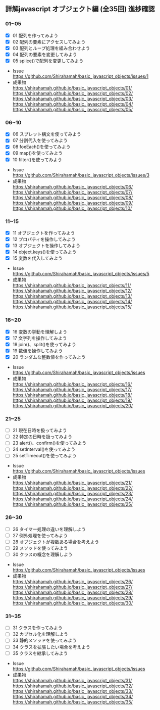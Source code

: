 ## 詳解javascript オブジェクト編 (全35回) 進捗確認

### 01~05
- [x] 01 配列を作ってみよう
- [x] 02 配列の要素にアクセスしてみよう
- [x] 03 配列とループ処理を組み合わせよう
- [x] 04 配列の要素を変更してみよう
- [x] 05 splice()で配列を変更してみよう
 - Issue  
    https://github.com/Shirahamah/basic_javascript_objects/issues/1    
 - 成果物  
    https://shirahamah.github.io/basic_javascript_objects/01/  
    https://shirahamah.github.io/basic_javascript_objects/02/  
    https://shirahamah.github.io/basic_javascript_objects/03/  
    https://shirahamah.github.io/basic_javascript_objects/04/  
    https://shirahamah.github.io/basic_javascript_objects/05/  

### 06~10
- [x] 06 スプレット構文を使ってみよう
- [x] 07 分割代入を使ってみよう
- [x] 08 foeEach()を使ってみよう
- [x] 09 map()を使ってみよう
- [x] 10 filter()を使ってみよう
 - Issue  
    https://github.com/Shirahamah/basic_javascript_objects/issues/3  
 - 成果物  
    https://shirahamah.github.io/basic_javascript_objects/06/  
    https://shirahamah.github.io/basic_javascript_objects/07/  
    https://shirahamah.github.io/basic_javascript_objects/08/  
    https://shirahamah.github.io/basic_javascript_objects/09/  
    https://shirahamah.github.io/basic_javascript_objects/10/  

### 11~15
- [x] 11 オブジェクトを作ってみよう
- [x] 12 プロパティを操作してみよう
- [x] 13 オブジェクトを操作してみよう
- [x] 14 object.keys()を使ってみよう
- [x] 15 変数を代入してみよう
 - Issue  
    https://github.com/Shirahamah/basic_javascript_objects/issues/5  
 - 成果物  
    https://shirahamah.github.io/basic_javascript_objects/11/  
    https://shirahamah.github.io/basic_javascript_objects/12/  
    https://shirahamah.github.io/basic_javascript_objects/13/  
    https://shirahamah.github.io/basic_javascript_objects/14/  
    https://shirahamah.github.io/basic_javascript_objects/15/  

### 16~20
- [x] 16 変数の挙動を理解しよう
- [x] 17 文字列を操作してみよう
- [x] 18 join()、split()を使ってみよう
- [x] 19 数値を操作してみよう
- [x] 20 ランダムな整数値を作ってみよう
 - Issue  
    https://github.com/Shirahamah/basic_javascript_objects/issues  
 - 成果物  
    https://shirahamah.github.io/basic_javascript_objects/16/  
    https://shirahamah.github.io/basic_javascript_objects/17/  
    https://shirahamah.github.io/basic_javascript_objects/18/  
    https://shirahamah.github.io/basic_javascript_objects/19/  
    https://shirahamah.github.io/basic_javascript_objects/20/  

### 21~25
- [ ] 21 現在日時を扱ってみよう
- [ ] 22 特定の日時を扱ってみよう
- [ ] 23 alert()、confirm()を使ってみよう
- [ ] 24 setInterval()を使ってみよう
- [ ] 25 setTimeout()を使ってみよう
 - Issue  
    https://github.com/Shirahamah/basic_javascript_objects/issues  
 - 成果物  
    https://shirahamah.github.io/basic_javascript_objects/21/  
    https://shirahamah.github.io/basic_javascript_objects/22/  
    https://shirahamah.github.io/basic_javascript_objects/23/  
    https://shirahamah.github.io/basic_javascript_objects/24/  
    https://shirahamah.github.io/basic_javascript_objects/25/  

### 26~30
- [ ] 26 タイマー処理の違いを理解しよう
- [ ] 27 例外処理を使ってみよう
- [ ] 28 オブジェクトが複数ある場合を考えよう
- [ ] 29 メソッドを使ってみよう
- [ ] 30 クラスの概念を理解しよう
 - Issue  
    https://github.com/Shirahamah/basic_javascript_objects/issues  
 - 成果物  
    https://shirahamah.github.io/basic_javascript_objects/26/  
    https://shirahamah.github.io/basic_javascript_objects/27/  
    https://shirahamah.github.io/basic_javascript_objects/28/  
    https://shirahamah.github.io/basic_javascript_objects/29/  
    https://shirahamah.github.io/basic_javascript_objects/30/

### 31~35
- [ ] 31 クラスを作ってみよう
- [ ] 32 カプセル化を理解しよう
- [ ] 33 静的メソッドを使ってみよう
- [ ] 34 クラスを拡張したい場合を考えよう
- [ ] 35 クラスを継承してみよう
 - Issue  
    https://github.com/Shirahamah/basic_javascript_objects/issues  
 - 成果物  
    https://shirahamah.github.io/basic_javascript_objects/31/  
    https://shirahamah.github.io/basic_javascript_objects/32/  
    https://shirahamah.github.io/basic_javascript_objects/33/  
    https://shirahamah.github.io/basic_javascript_objects/34/  
    https://shirahamah.github.io/basic_javascript_objects/35/    
